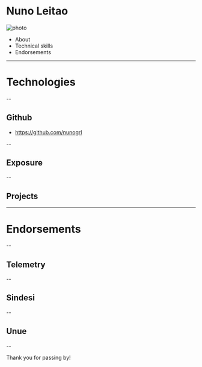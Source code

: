 ﻿# Nuno Leitao

![photo](http://avatars0.githubusercontent.com/u/10015316?v=3&s=460)

* About
* Technical skills
* Endorsements

----

# Technologies

--

## Github

* https://github.com/nunogrl

--

## Exposure

--

## Projects

----

# Endorsements

--

## Telemetry

--

## Sindesi

--

## Unue

--

Thank you for passing by! 

